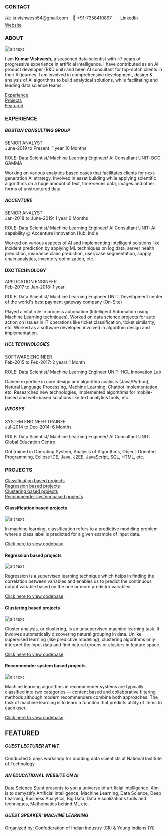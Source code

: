 ### CONTACT
✉️: kr.vishwesh54@gmail.com 
&nbsp;&nbsp; 📲 +91-7358410897 
&nbsp;&nbsp;&nbsp;&nbsp;&nbsp; [LinkedIn](https://www.linkedin.com/in/kumar-vishwesh-8b059170/) 
&nbsp;&nbsp;&nbsp;&nbsp;&nbsp; [Website](https://datasciencestunt.com/)

### ABOUT
![alt text](https://raw.githubusercontent.com/krvishwesh54/Kumar-Vishwesh/main/images/profile.jpg)

I am __Kumar Vishwesh__, a seasoned data scientist with ~7 years of progressive experience in artificial intelligence. I have contributed as an AI product developer (R&D unit) and been AI consultant for top-notch clients in their AI journey. I am involved in comprehensive development, design & analysis of AI algorithms to build analytical solutions, while facilitating and leading data science teams.

[Experience](#experience) <br>
[Projects](#projects) <br>
[Featured](#featured) <br> 

### EXPERIENCE

##### BOSTON CONSULTING GROUP
SENIOR ANALYST<br>
June-2019 to Present: 1 year 10 Months

ROLE: Data Scientist/ Machine Learning Engineer/ AI Consultant
UNIT: BCG GAMMA

Working on various analytics based cases that facilitates clients for next-generation AI strategy. Involved in asset building while applying scientific algorithms on a huge amount of text, time-series data, images and other forms of unstructured data.

##### ACCENTURE
SENIOR ANALYST<br>
Jan-2018 to June-2019: 1 year 6 Months

ROLE: Data Scientist/ Machine Learning Engineer/ AI Consultant
UNIT: AI capability @ Accenture Innovation Hub, India

Worked on various aspects of AI and implementing intelligent solutions like incident prediction by applying ML techniques on log data, server health prediction, insurance claim prediction, user/case segmentation, supply chain analytics, inventory optimization, etc.

#### DXC TECHNOLOGY
APPLICATION ENGINEER<br>
Feb-2017 to Jan-2018: 1 year

ROLE: Data Scientist/ Machine Learning Engineer
UNIT: Development center of the world's best payment gateway company (On-Site)

Played a vital role in process automation (Intelligent Automation using Machine Learning techniques). Worked on data science projects for auto action on issues in IT operations like ticket classification, ticket similarity, etc. Worked as a software developer, involved in algorithm design and implementation.

##### HCL TECHNOLOGIES
SOFTWARE ENGINEER<br>
Feb-2015 to Feb-2017: 2 years 1 Month

ROLE: Data Scientist/ Machine Learning Engineer
UNIT: HCL Innovation Lab

Gained expertise in core design and algorithm analysis (Java/Python), Natural Language Processing, Machine Learning, Chatbot implementation, etc. Researched new technologies, implemented algorithms for mobile-based and web-based solutions like text analytics tools, etc.

##### INFOSYS
SYSTEM ENGINEER TRAINEE<br>
Jul-2014 to Dec-2014: 6 Months

ROLE: Data Scientist/ Machine Learning Engineer/ AI Consultant
UNIT: Global Education Centre

Got trained in Operating System, Analysis of Algorithms, Object-Oriented Programming, Eclipse IDE, Java, J2EE, JavaScript, SQL, HTML, etc.

### PROJECTS

[Classification based projects](#classification-based-projects) <br>
[Regression based projects](#regression-based-projects) <br>
[Clustering based projects](#clustering-based-projects) <br>
[Recommender system based projects](#recommender-system-based-projects) <br>

#### Classification based projects
![alt text](https://raw.githubusercontent.com/krvishwesh54/Kumar-Vishwesh/main/images/Classification.png)

In machine learning, classification refers to a predictive modeling problem where a class label is predicted for a given example of input data.

[Click here to view codebase](https://github.com/krvishwesh54/DataScience_DeepLearning_MachineLearning/tree/master/Classification)

#### Regression based projects
![alt text](https://raw.githubusercontent.com/krvishwesh54/Kumar-Vishwesh/main/images/Regression.jpg)

Regression is a supervised learning technique which helps in finding the correlation between variables and enables us to predict the continuous output variable based on the one or more predictor variables.

[Click here to view codebase](https://github.com/krvishwesh54/DataScience_DeepLearning_MachineLearning/tree/master/Regression)

#### Clustering based projects
![alt text](https://raw.githubusercontent.com/krvishwesh54/Kumar-Vishwesh/main/images/Clustering.jpg)

Cluster analysis, or clustering, is an unsupervised machine learning task. It involves automatically discovering natural grouping in data. Unlike supervised learning (like predictive modeling), clustering algorithms only interpret the input data and find natural groups or clusters in feature space.

[Click here to view codebase](https://github.com/krvishwesh54/DataScience_DeepLearning_MachineLearning/tree/master/Clustering)

#### Recommender system based projects
![alt text](https://raw.githubusercontent.com/krvishwesh54/Kumar-Vishwesh/main/images/RS.jpeg)

Machine learning algorithms in recommender systems are typically classified into two categories — content based and collaborative filtering methods although modern recommenders combine both approaches. The task of machine learning is to learn a function that predicts utility of items to each user.

[Click here to view codebase](https://github.com/krvishwesh54/DataScience_DeepLearning_MachineLearning/tree/master/Recommender%20system)

## FEATURED

##### GUEST LECTURER AT NIT
Conducted 5 days workshop for budding data scientists at National Institute of Technology

##### AN EDUCATIONAL WEBSITE ON AI
[Data Science Stunt](https://www.datasciencestunt.com) presents to you a universe of artificial intelligence. Aim is to demystify Artificial Intelligence, Machine Learning, Data Science, Deep Learning, Business Analytics, Big Data, Data Visualizations tools and techniques, Mathematics behind ML etc.

##### GUEST SPEAKER: MACHINE LEARNING
Organized by: Confederation of Indian Industry (CII) & Young Indians (Yi)


